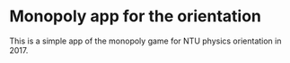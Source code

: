 # Monopoly app for the orientation
This is a simple app of the monopoly game for NTU physics orientation in 2017.
